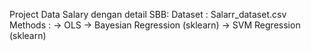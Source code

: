 Project Data Salary dengan detail SBB:
Dataset : Salarr_dataset.csv
Methods : -> OLS
          -> Bayesian Regression (sklearn)
          -> SVM Regression (sklearn)
